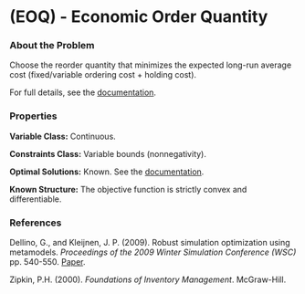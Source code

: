 # (EOQ) - Economic Order Quantity

### About the Problem

Choose the reorder quantity that minimizes the expected long-run average cost (fixed/variable ordering cost + holding cost).

For full details, see the [documentation](https://github.com/simopt-admin/simopt/tree/master/MATLAB/Problems/EOQ/EconomicOrderQuantity.pdf).

### Properties

**Variable Class:** Continuous.

**Constraints Class:** Variable bounds (nonnegativity).

**Optimal Solutions:** Known. See the [documentation](https://github.com/simopt-admin/simopt/tree/master/MATLAB/Problems/EOQ/EconomicOrderQuantity.pdf).

**Known Structure:** The objective function is strictly convex and differentiable.
 
### References
Dellino, G., and Kleijnen, J. P. (2009). Robust simulation optimization using metamodels. *Proceedings of the 2009 Winter Simulation Conference (WSC)* pp. 540-550.
[Paper](https://www.informs-sim.org/wsc09papers/052.pdf).

Zipkin, P.H. (2000). *Foundations of Inventory Management*. McGraw-Hill.

